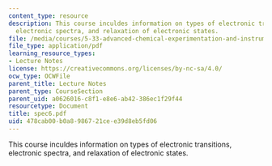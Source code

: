 ```yaml
---
content_type: resource
description: This course inculdes information on types of electronic transitions,
  electronic spectra, and relaxation of electronic states.
file: /media/courses/5-33-advanced-chemical-experimentation-and-instrumentation-fall-2007/478cab00b0a8986721cee39d8eb5fd06_spec6.pdf
file_type: application/pdf
learning_resource_types:
- Lecture Notes
license: https://creativecommons.org/licenses/by-nc-sa/4.0/
ocw_type: OCWFile
parent_title: Lecture Notes
parent_type: CourseSection
parent_uid: a0626016-c8f1-e8e6-ab42-386ec1f29f44
resourcetype: Document
title: spec6.pdf
uid: 478cab00-b0a8-9867-21ce-e39d8eb5fd06
---
```

This course inculdes information on types of electronic transitions, electronic spectra, and relaxation of electronic states.